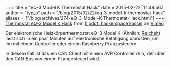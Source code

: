 +++
title = "eQ-3 Model K Thermostat Hack"
date = 2015-02-22T11:49:56Z
author = "typ_o"
path = "/blog/2015/02/22/eq-3-model-k-thermostat-hack"
aliases = ["/blog/archives/274-eQ-3-Model-K-Thermostat-Hack.html"]
+++
[Thermostat eQ-3 Model K Hack](https://vimeo.com/120285842) from
[flipdot: hackerspace kassel](https://vimeo.com/flipdot) on
[Vimeo](https://vimeo.com).

Der elektronische Heizkörperthermostat eQ-3 Model K (Ähnlich:
[Reichelt](https://www.reichelt.de/Regler-Thermostate/EHT-CLASSIC-PRO/3/index.html?ACTION=3&GROUPID=4388&ARTICLE=102691&SEARCH=eQ-3%20Model%20K&OFFSET=16&WKID=0&))
lässt sich in ein paar Minuten auf elektronische Betätigung umrüsten, um
ihn mit einem Controller oder einem Raspberry Pi anzusteuern.

In diesem Fall ist das ein CAN Client mit einem AVR Controller drin, der
über den CAN Bus von einem Pi angesteuert wird.
